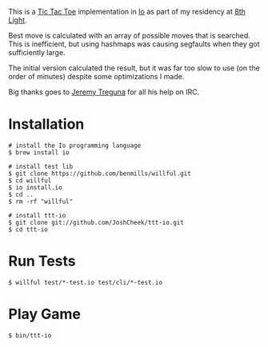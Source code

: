 This is a [Tic Tac Toe][tictactoe] implementation in [Io][io] as part of my residency at [8th Light][8thlight].

Best move is calculated with an array of possible moves that is searched. This is inefficient, but using
hashmaps was causing segfaults when they got sufficiently large.

The initial version calculated the result, but it was far too slow to use (on the order of minutes)
despite some optimizations I made.

Big thanks goes to [Jeremy Treguna][jer] for all his help on IRC.

Installation
============

    # install the Io programming language
    $ brew install io
    
    # install test lib
    $ git clone https://github.com/benmills/willful.git
    $ cd willful
    $ io install.io
    $ cd ..
    $ rm -rf "willful"
    
    # install ttt-io
    $ git clone git://github.com/JoshCheek/ttt-io.git
    $ cd ttt-io

Run Tests
=========

    $ willful test/*-test.io test/cli/*-test.io

Play Game
=========

    $ bin/ttt-io
    

[tictactoe]:  http://en.wikipedia.org/wiki/Tic_tac_toe
[io]:         http://iolanguage.com/
[8thlight]:   http://www.8thlight.com/
[jer]:        https://gist.github.com/jeremytregunna
